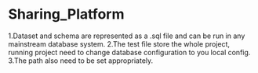 # Sharing_Platform
1.Dataset and schema are represented as a .sql file and can be run in any mainstream database system.
2.The test file store the whole project, running project need to change database configuration to you local config.
3.The path also need to be set appropriately.
